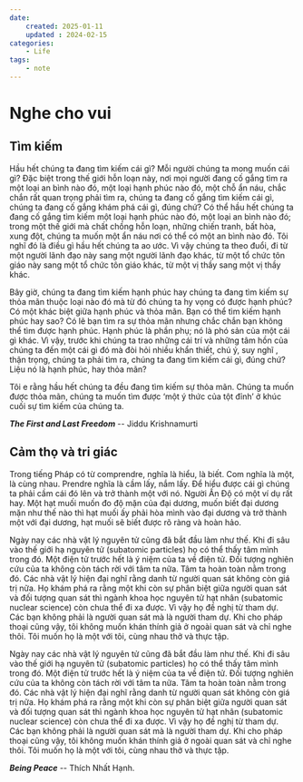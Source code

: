 ```yaml
---
date:
    created: 2025-01-11
    updated : 2024-02-15
categories:
    - Life
tags:
    - note
---
```

# Nghe cho vui

## Tìm kiếm

Hầu hết chúng ta đang tìm kiếm cái gì? Mỗi người chúng
ta mong muốn cái gì? Đặc biệt trong thế giới hỗn loạn
này, nơi mọi người đang cố gắng tìm ra một loại an bình nào
đó, một loại hạnh phúc nào đó, một chỗ ẩn náu, chắc chắn rất
quan trọng phải tìm ra, chúng ta đang cố gắng tìm kiếm cái
gì, chúng ta đang cố gắng khám phá cái gì, đúng chứ? Có thể
hầu hết chúng ta đang cố gắng tìm kiếm một loại hạnh phúc
nào đó, một loại an bình nào đó; trong một thế giới mà chất
chồng hỗn loạn, những chiến tranh, bất hòa, xung đột, chúng
ta muốn một ẩn náu nơi có thể có một an bình nào đó. Tôi
nghĩ đó là điều gì hầu hết chúng ta ao ước. Vì vậy chúng ta
theo đuổi, đi từ một người lãnh đạo này sang một người lãnh
đạo khác, từ một tổ chức tôn giáo này sang một tổ chức tôn
giáo khác, từ một vị thầy sang một vị thầy khác.

Bây giờ, chúng ta đang tìm kiếm hạnh phúc hay
chúng ta đang tìm kiếm sự thỏa mãn thuộc loại nào đó mà từ
đó chúng ta hy vọng có được hạnh phúc? Có một khác biệt
giữa hạnh phúc và thỏa mãn. Bạn có thể tìm kiếm hạnh phúc
hay sao? Có lẽ bạn tìm ra sự thỏa mãn nhưng chắc chắn bạn
không thể tìm được hạnh phúc. Hạnh phúc là phần phụ; nó là
phó sản của một cái gì khác. Vì vậy, trước khi chúng ta trao
những cái trí và những tâm hồn của chúng ta đến một cái gì
đó mà đòi hỏi nhiều khẩn thiết, chú ý, suy nghĩ , thận trọng,
chúng ta phải tìm ra, chúng ta đang tìm kiếm cái gì, đúng
chứ? Liệu nó là hạnh phúc, hay thỏa mãn?

Tôi e rằng hầu hết chúng ta đều đang tìm kiếm sự
thỏa mãn. Chúng ta muốn được thỏa mãn, chúng ta muốn tìm
được ‘một ý thức của tột đỉnh’ ở khúc cuối sự tìm kiếm của
chúng ta.
                            
***The First and Last Freedom*** -- Jiddu Krishnamurti

## Cảm thọ và tri giác

Trong tiếng Pháp có từ comprendre, nghĩa là hiểu, là biết. Com
nghĩa là một, là cùng nhau. Prendre nghĩa là cầm lấy, nắm lấy. Để
hiểu được cái gì chúng ta phải cầm cái đó lên và trở thành một với
nó. Người Ấn Độ có một ví dụ rất hay. Một hạt muối muốn đo độ
mặn của đại dương, muốn biết đại dương mặn như thế nào thì hạt
muối ấy phải hòa mình vào đại dương và trở thành một với đại
dương, hạt muối sẽ biết được rõ ràng và hoàn hảo.

Ngày nay các nhà vật lý nguyên tử cũng đã bắt đầu làm như thế. Khi
đi sâu vào thế giới hạ nguyên tử (subatomic particles) họ có thể thấy
tâm mình trong đó. Một điện tử trước hết là ý niệm của ta về điện tử.
Đối tượng nghiên cứu của ta không còn tách rời với tâm ta nữa.
Tâm ta hoàn toàn nằm trong đó. Các nhà vật lý hiện đại nghĩ rằng
danh từ người quan sát không còn giá trị nữa. Họ khám phá ra rằng
một khi còn sự phân biệt giữa người quan sát và đối tượng quan sát
thì ngành khoa học nguyên tử hạt nhân (subatomic nuclear science)
còn chưa thể đi xa được. Vì vậy họ đề nghị từ tham dự. Các bạn
không phải là người quan sát mà là người tham dự. Khi cho pháp
thoại cũng vậy, tôi không muốn khán thính giả ở ngoài quan sát và
chỉ nghe thôi. Tôi muốn họ là một với tôi, cùng nhau thở và thực tập.

Ngày nay các nhà vật lý nguyên tử cũng đã bắt đầu làm như thế. Khi
đi sâu vào thế giới hạ nguyên tử (subatomic particles) họ có thể thấy
tâm mình trong đó. Một điện tử trước hết là ý niệm của ta về điện tử.
Đối tượng nghiên cứu của ta không còn tách rời với tâm ta nữa.
Tâm ta hoàn toàn nằm trong đó. Các nhà vật lý hiện đại nghĩ rằng
danh từ người quan sát không còn giá trị nữa. Họ khám phá ra rằng
một khi còn sự phân biệt giữa người quan sát và đối tượng quan sát
thì ngành khoa học nguyên tử hạt nhân (subatomic nuclear science)
còn chưa thể đi xa được. Vì vậy họ đề nghị từ tham dự. Các bạn
không phải là người quan sát mà là người tham dự. Khi cho pháp
thoại cũng vậy, tôi không muốn khán thính giả ở ngoài quan sát và
chỉ nghe thôi. Tôi muốn họ là một với tôi, cùng nhau thở và thực tập.

***Being Peace*** -- Thích Nhất Hạnh.
